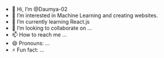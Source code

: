 - 👋 Hi, I’m @Daumya-02
- 👀 I’m interested in Machine Learning and creating websites.
- 🌱 I’m currently learning React.js
- 💞️ I’m looking to collaborate on ...
- 📫 How to reach me ...
- 😄 Pronouns: ...
- ⚡ Fun fact: ...

<!---
Daumya-02/Daumya-02 is a ✨ special ✨ repository because its `README.md` (this file) appears on your GitHub profile.
You can click the Preview link to take a look at your changes.
--->

